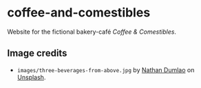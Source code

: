 # coffee-and-comestibles

Website for the fictional bakery-café _Coffee &amp; Comestibles_.

## Image credits

- `images/three-beverages-from-above.jpg` by [Nathan Dumlao](https://unsplash.com/@nate_dumlao?utm_source=unsplash&utm_medium=referral&utm_content=creditCopyText) on [Unsplash](https://unsplash.com/s/photos/cafe?utm_source=unsplash&utm_medium=referral&utm_content=creditCopyText).
